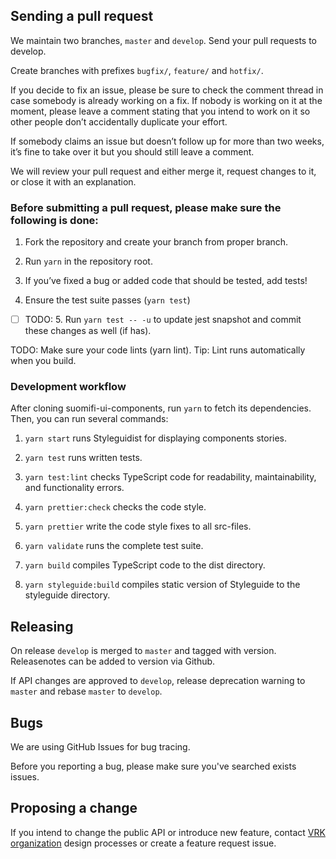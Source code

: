 ## Sending a pull request

We maintain two branches, `master` and `develop`. Send your pull requests to develop.

Create branches with prefixes `bugfix/`, `feature/` and `hotfix/`.

If you decide to fix an issue, please be sure to check the comment thread in case somebody is already working on a fix. If nobody is working on it at the moment, please leave a comment stating that you intend to work on it so other people don’t accidentally duplicate your effort.

If somebody claims an issue but doesn’t follow up for more than two weeks, it’s fine to take over it but you should still leave a comment.

We will review your pull request and either merge it, request changes to it, or close it with an explanation.

### Before submitting a pull request, please make sure the following is done:

1. Fork the repository and create your branch from proper branch.

2. Run `yarn` in the repository root.

3. If you’ve fixed a bug or added code that should be tested, add tests!

4. Ensure the test suite passes (`yarn test`)

- [ ] TODO: 5. Run `yarn test -- -u` to update jest snapshot and commit these changes as well (if has).

TODO: Make sure your code lints (yarn lint). Tip: Lint runs automatically when you build.

### Development workflow

After cloning suomifi-ui-components, run `yarn` to fetch its dependencies. Then, you can run several commands:

1. `yarn start` runs Styleguidist for displaying components stories.

2. `yarn test` runs written tests.

3. `yarn test:lint` checks TypeScript code for readability, maintainability, and functionality errors.

4. `yarn prettier:check` checks the code style.

5. `yarn prettier` write the code style fixes to all src-files.

6. `yarn validate` runs the complete test suite.

7. `yarn build` compiles TypeScript code to the dist directory.

8. `yarn styleguide:build` compiles static version of Styleguide to the styleguide directory.

## Releasing

On release `develop` is merged to `master` and tagged with version. Releasenotes can be added to version via Github.

If API changes are approved to `develop`, release deprecation warning to `master` and rebase `master` to `develop`.

## Bugs

We are using GitHub Issues for bug tracing.

Before you reporting a bug, please make sure you've searched exists issues.

## Proposing a change

If you intend to change the public API or introduce new feature, contact [VRK organization](https://github.com/vrk-kpa) design processes or create a feature request issue.
